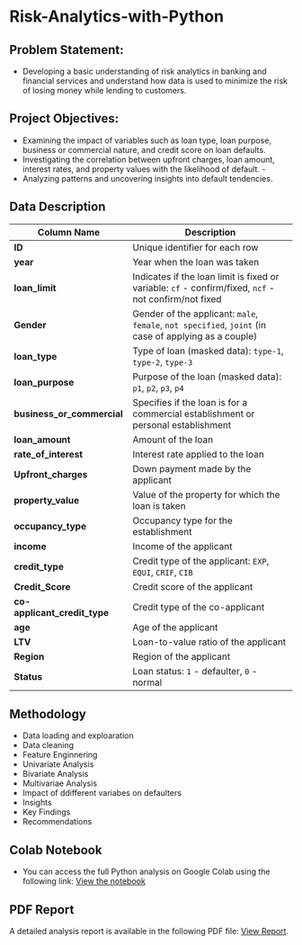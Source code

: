 # Risk-Analytics-with-Python
## Problem Statement:
- Developing a basic understanding of risk analytics in banking and financial services and understand how data is used to minimize the risk of losing money while lending to customers.
## Project Objectives: 
- Examining the impact of variables such as loan type, loan purpose, business or commercial nature, and credit score on loan defaults.
- Investigating the correlation between upfront charges, loan amount, interest rates, and property values with the likelihood of default. -
- Analyzing patterns and uncovering insights into default tendencies.

## Data Description

| Column Name               | Description                                                                                                  |
|---------------------------|--------------------------------------------------------------------------------------------------------------|
| **ID**                     | Unique identifier for each row                                                                               |
| **year**                   | Year when the loan was taken                                                                                 |
| **loan_limit**             | Indicates if the loan limit is fixed or variable: `cf` - confirm/fixed, `ncf` - not confirm/not fixed        |
| **Gender**                 | Gender of the applicant: `male`, `female`, `not specified`, `joint` (in case of applying as a couple)        |
| **loan_type**              | Type of loan (masked data): `type-1`, `type-2`, `type-3`                                                     |
| **loan_purpose**           | Purpose of the loan (masked data): `p1`, `p2`, `p3`, `p4`                                                    |
| **business_or_commercial** | Specifies if the loan is for a commercial establishment or personal establishment                            |
| **loan_amount**            | Amount of the loan                                                                                           |
| **rate_of_interest**       | Interest rate applied to the loan                                                                            |
| **Upfront_charges**        | Down payment made by the applicant                                                                           |
| **property_value**         | Value of the property for which the loan is taken                                                            |
| **occupancy_type**         | Occupancy type for the establishment                                                                         |
| **income**                 | Income of the applicant                                                                                      |
| **credit_type**            | Credit type of the applicant: `EXP`, `EQUI`, `CRIF`, `CIB`                                                   |
| **Credit_Score**           | Credit score of the applicant                                                                                |
| **co-applicant_credit_type** | Credit type of the co-applicant                                                                             |
| **age**                    | Age of the applicant                                                                                         |
| **LTV**                    | Loan-to-value ratio of the applicant                                                                         |
| **Region**                 | Region of the applicant                                                                                      |
| **Status**                 | Loan status: `1` - defaulter, `0` - normal                                                                   |

## Methodology
- Data loading and exploaration
- Data cleaning
- Feature Enginnering
- Univariate Analysis
- Bivariate Analysis
- Multivariae Analysis
- Impact of ddifferent variabes on defaulters
- Insights
- Key Findings
- Recommendations

## Colab Notebook
- You can access the full Python analysis on Google Colab using the following link: [View the notebook](https://colab.research.google.com/drive/1li2QhpJ6fHJhvOSWXPBEfSAB8A7rD-S7#scrollTo=UUqOHrjdpfx0)

## PDF Report

A detailed analysis report is available in the following PDF file: [View Report](Risk_anlytics.pdf).



